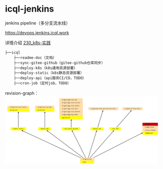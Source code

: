 # icql-jenkins

jenkins pipeline（多分支流水线）

https://devops.jenkins.icql.work

详情介绍 [230_k8s-实践](https://icql.work/2020/04/29/500_k8s/530_k8s-%E5%AE%9E%E8%B7%B5/)

``` bash
├──icql
	├──readme-doc（文档）
	├──sync-gitee-github（gitee-github仓库同步）
	├──deploy-k8s（k8s通用资源部署）
	├──deploy-static（k8s静态资源部署）
	├──deploy-api（api服务CI/CD，TODO）
	├──cron-job（定时job，TODO）
```

revision-graph：
![revision-graph](img/revision-graph.png)